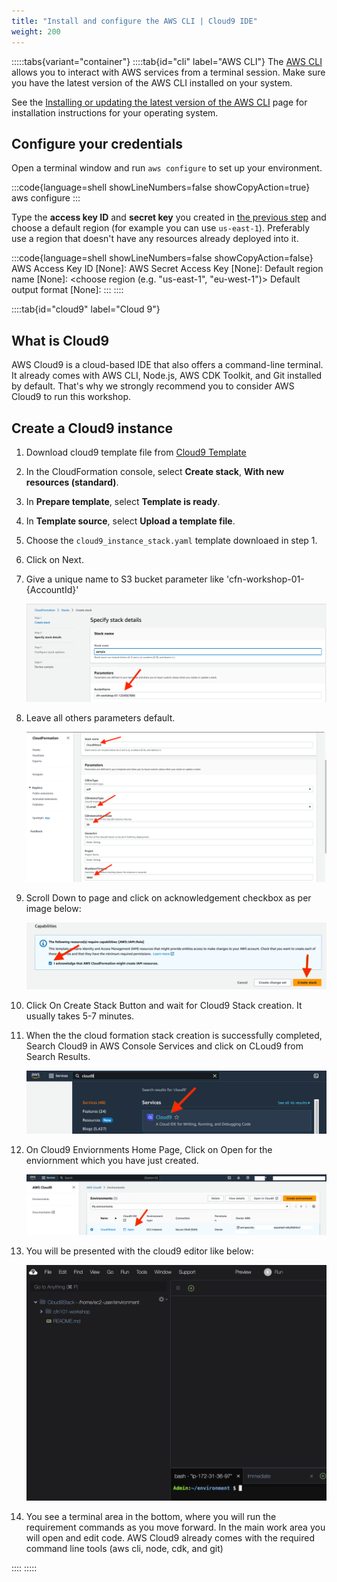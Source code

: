 ```yaml
---
title: "Install and configure the AWS CLI | Cloud9 IDE"
weight: 200
---
```


:::::tabs{variant="container"}
::::tab{id="cli" label="AWS CLI"}
 The [AWS CLI](https://aws.amazon.com/cli/) allows you to interact with AWS services from a terminal session.
 Make sure you have the latest version of the AWS CLI installed on your system.

See the [Installing or updating the latest version of the AWS CLI](https://docs.aws.amazon.com/cli/latest/userguide/getting-started-install.html)
page for installation instructions for your operating system.

## Configure your credentials

Open a terminal window and run `aws configure` to set up your environment.

:::code{language=shell showLineNumbers=false showCopyAction=true}
aws configure
:::

Type the **access key ID** and **secret key** you created in [the previous step](/prerequisites/account) and choose a default region (for example you can use `us-east-1`). Preferably use a region that doesn't have any resources already deployed into it.

:::code{language=shell showLineNumbers=false showCopyAction=false}
AWS Access Key ID [None]: <type key ID here>
AWS Secret Access Key [None]: <type access key>
Default region name [None]: <choose region (e.g. "us-east-1", "eu-west-1")>
Default output format [None]: <leave blank>
:::
::::

::::tab{id="cloud9" label="Cloud 9"}
## What is Cloud9

AWS Cloud9 is a cloud-based IDE that also offers a command-line terminal. It already comes with AWS CLI, Node.js, AWS CDK Toolkit, and Git installed by default. That's why we strongly recommend you to consider AWS Cloud9 to run this workshop.

## Create a Cloud9 instance

1. Download cloud9 template file from [Cloud9 Template](https://github.com/aws-samples/cfn101-workshop/tree/cloud9-cfn-template/code/cloud9/cloud9_instance_stack.yaml)
1. In the CloudFormation console, select **Create stack**, **With new resources (standard)**.
1. In **Prepare template**, select **Template is ready**.
1. In **Template source**, select **Upload a template file**.
1. Choose the `cloud9_instance_stack.yaml` template downloaed in step 1.
1. Click on Next.
1. Give a unique name to S3 bucket parameter like 'cfn-workshop-01-{AccountId}'

    ![cloud9_params-png](/static/prerequisites/cloud9/s3_bucket_name.png)

1. Leave all others parameters default.

    ![cloud9_params-png](/static/prerequisites/cloud9/cloud9_params.png)

1. Scroll Down to page and click on acknowledgement checkbox as per image below:

    ![acknowledgment-png](/static/prerequisites/cloud9/cloud9_stack_acknowledgement.png)

1. Click On Create Stack Button and wait for Cloud9 Stack creation. It usually takes 5-7 minutes.
1. When the the cloud formation stack creation is successfully completed, Search Cloud9 in AWS Console Services and click on CLoud9 from Search Results.

    ![cloud9_search-png](/static/prerequisites/cloud9/cloud9_search.png)

1.  On Cloud9 Enviornments Home Page, Click on Open for the enviornment which you have just created.

    ![cloud9_env-png](/static/prerequisites/cloud9/cloud9_env.png)

1. You will be presented with the cloud9 editor like below:

    ![cloud9_homepage-png](/static/prerequisites/cloud9/cloud9_homepage.png)

1. You see a terminal area in the bottom, where you will run the requirement commands as you move forward. In the main work area you will open and edit code. AWS Cloud9 already comes with the required command line tools (aws cli, node, cdk, and git)

::::
:::::
